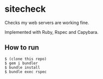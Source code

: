 sitecheck
=========

Checks my web servers are working fine.

Implemented with Ruby, Rspec and Capybara.

How to run
----------

    $ (clone this repo)
    $ gem i bundler
    $ bundle install
    $ bundle exec rspec
